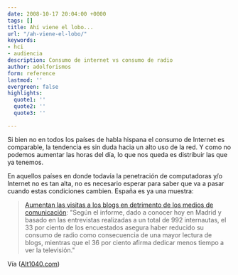 ```yaml
---
date: 2008-10-17 20:04:00 +0000
tags: []
title: Ahí viene el lobo...
url: "/ah-viene-el-lobo/"
keywords:
- hci
- audiencia
description: Consumo de internet vs consumo de radio
author: adolforismos
form: reference
lastmod: ''
evergreen: false
highlights:
  quote1: ''
  quote2: ''
  quote3: ''

---
```

Si bien no en todos los países de habla hispana el consumo de Internet es comparable, la tendencia es sin duda hacia un alto uso de la red. Y como no podemos aumentar las horas del día, lo que nos queda es distribuir las que ya tenemos.

En aquellos países en donde todavía la penetración de computadoras y/o Internet no es tan alta, no es necesario esperar para saber que va a pasar cuando estas condiciones cambien. España es ya una muestra:

<blockquote><a href="http://www.lavanguardia.es/lv24h/20081016/53561160702.html">Aumentan las visitas a los blogs en detrimento de los medios de comunicación</a>: "Según el informe, dado a conocer hoy en Madrid y basado en las entrevistas realizadas a un total de 992 internautas, el 33 por ciento de los encuestados asegura haber reducido su consumo de radio como consecuencia de una mayor lectura de blogs, mientras que el 36 por ciento afirma dedicar menos tiempo a ver la televisión."</blockquote>


Vía (<a href="http://alt1040.com/2008/10/la-audiencia-de-los-blogs-sube-frente-al-descenso-del-resto-de-medios/">Alt1040.com</a>)